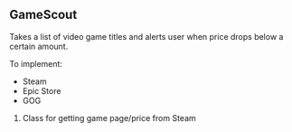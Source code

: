 ## GameScout

Takes a list of video game titles and alerts user when price drops below a certain amount.

To implement:
- Steam
- Epic Store
- GOG

1. Class for getting game page/price from Steam